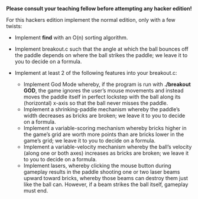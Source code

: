 **Please consult your teaching fellow before attempting any hacker edition!**


For this hackers edition implement the normal edition, only with a few twists:

* Implement **find** with an O(n) sorting algorithm.

* Implement breakout.c such that the angle at which the ball bounces off the paddle depends on where the ball strikes the paddle; we leave it to you to decide on a formula. 

* Implement at least 2 of the following features into your breakout.c:
	* Implement God Mode whereby, if the program is run with **./breakout GOD**, the game ignores the user’s mouse movements and instead moves the paddle itself in perfect lockstep with the ball along its (horizontal) x-axis so that the ball never misses the paddle.
	* Implement a shrinking-paddle mechanism whereby the paddle’s width decreases as bricks are broken; we leave it to you to decide on a formula.
	* Implement a variable-scoring mechanism whereby bricks higher in the game’s grid are worth more points than are bricks lower in the game’s grid; we leave it to you to decide on a formula.
	* Implement a variable-velocity mechanism whereby the ball’s velocity (along one or both axes) increases as bricks are broken; we leave it to you to decide on a formula.
	* Implement lasers, whereby clicking the mouse button during gameplay results in the paddle shooting one or two laser beams upward toward bricks, whereby those beams can destroy them just like the ball can. However, if a beam strikes the ball itself, gameplay must end.